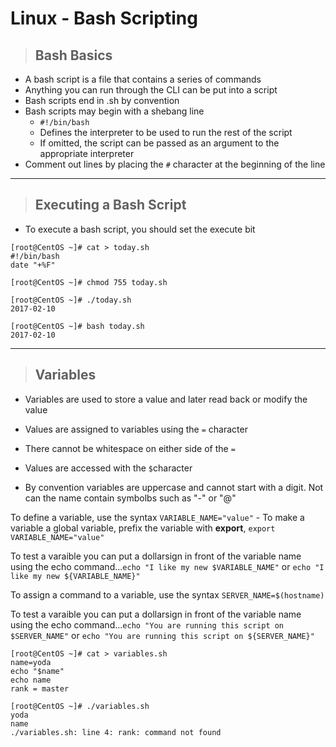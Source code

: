 # Linux -  Bash Scripting 


> ## **Bash Basics**

- A bash script is a file that contains a series of commands
- Anything you can run through the CLI can be put into a script
- Bash scripts end in .sh by convention
- Bash scripts may begin with a shebang line
    - `#!/bin/bash`
    - Defines the interpreter to be used to run the rest of the script
    - If omitted, the script can be passed as an argument to the appropriate interpreter
- Comment out lines by placing the `#` character at the beginning of the line

---

> ## **Executing a Bash Script**

- To execute a bash script, you should set the execute bit

```
[root@CentOS ~]# cat > today.sh
#!/bin/bash
date "+%F"

[root@CentOS ~]# chmod 755 today.sh 

[root@CentOS ~]# ./today.sh 
2017-02-10

[root@CentOS ~]# bash today.sh 
2017-02-10
```

---

> ## **Variables**

- Variables are used to store a value and later read back or modify the value
- Values are assigned to variables using the `=` character
- There cannot be whitespace on either side of the `=` 
- Values are accessed with the `$`character 


- By convention variables are uppercase and cannot start with a digit. Not can the name contain symbolbs such as "-" or "@"

To define a variable, use the syntax `VARIABLE_NAME="value"`
	- To make a variable a global variable, prefix the variable with **export**, `export VARIABLE_NAME="value"`

To test a varaible you can put a dollarsign in front of the variable name using the echo command...`echo "I like my new $VARIABLE_NAME"` or  `echo "I like my new ${VARIABLE_NAME}"`

To assign a command to a variable, use the syntax `SERVER_NAME=$(hostname)`

To test a varaible you can put a dollarsign in front of the variable name using the echo command...`echo "You are running this script on $SERVER_NAME"` or  `echo "You are running this script on ${SERVER_NAME}"`

```
[root@CentOS ~]# cat > variables.sh
name=yoda
echo "$name"
echo name
rank = master

[root@CentOS ~]# ./variables.sh 
yoda
name
./variables.sh: line 4: rank: command not found
```